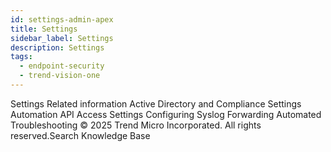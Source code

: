 ```yaml
---
id: settings-admin-apex
title: Settings
sidebar_label: Settings
description: Settings
tags:
  - endpoint-security
  - trend-vision-one
---
```


 Settings Related information Active Directory and Compliance Settings Automation API Access Settings Configuring Syslog Forwarding Automated Troubleshooting © 2025 Trend Micro Incorporated. All rights reserved.Search Knowledge Base